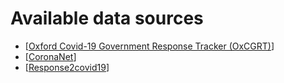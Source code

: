# Available data sources
- [[Oxford Covid-19 Government Response Tracker (OxCGRT)](https://github.com/CSSEGISandData/COVID-19)]
- [[CoronaNet](https://www.coronanet-project.org/download.html?)]
- [[Response2covid19](https://response2covid19.org/)]
